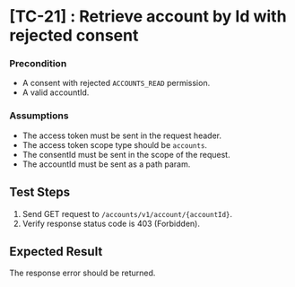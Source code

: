 # [TC-21] : Retrieve account by Id with rejected consent

### Precondition

* A consent with rejected `ACCOUNTS_READ` permission.
* A valid accountId.

### Assumptions

* The access token must be sent in the request header.
* The access token scope type should be `accounts`.
* The consentId must be sent in the scope of the request.
* The accountId must be sent as a path param.

## Test Steps

1. Send GET request to `/accounts/v1/account/{accountId}`.
2. Verify response status code is 403 (Forbidden).

## Expected Result

The response error should be returned.